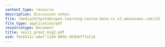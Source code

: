 ```yaml
---
content_type: resource
description: Discussion notes.
file: /media/https%3A/open-learning-course-data-rc.s3.amazonaws.com/21h-221-the-places-of-migration-in-united-states-history-fall-2006/fbcb511ca4ef118d805b303b6fffa11d_ses11_great_mig2.pdf
file_type: application/pdf
resourcetype: Document
title: ses11_great_mig2.pdf
uid: fbcb511c-a4ef-118d-805b-303b6fffa11d
---
```


